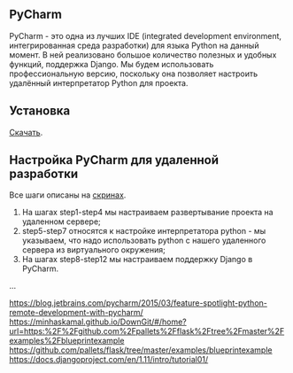 ## PyCharm

PyCharm - это одна из лучших IDE (integrated development environment, интегрированная среда 
разработки) для языка Python на данный момент. В ней реализовано большое количество полезных 
и удобных функций, поддержка Django. Мы будем использовать профессиональную версию, поскольку 
она позволяет настроить удалённый интерпретатор Python для проекта.

## Установка

[Скачать](https://www.jetbrains.com/pycharm/download/#section=windows).

## Настройка PyCharm для удаленной разработки

Все шаги описаны на [скринах](https://github.com/Bu3a3a/web-technology/PyCharm_setup_remote_development/). 

1. На шагах step1-step4 мы настраиваем развертывание проекта на удаленном сервере; 
2. step5-step7 относятся к настройке интерпретатора python - мы указываем, что надо использовать python с нашего удаленного сервера из виртуального окружения; 
3. На шагах step8-step12 мы настраиваем поддержку Django в PyCharm. 

... 

https://blog.jetbrains.com/pycharm/2015/03/feature-spotlight-python-remote-development-with-pycharm/ 
https://minhaskamal.github.io/DownGit/#/home?url=https:%2F%2Fgithub.com%2Fpallets%2Fflask%2Ftree%2Fmaster%2Fexamples%2Fblueprintexample 
https://github.com/pallets/flask/tree/master/examples/blueprintexample 
https://docs.djangoproject.com/en/1.11/intro/tutorial01/
